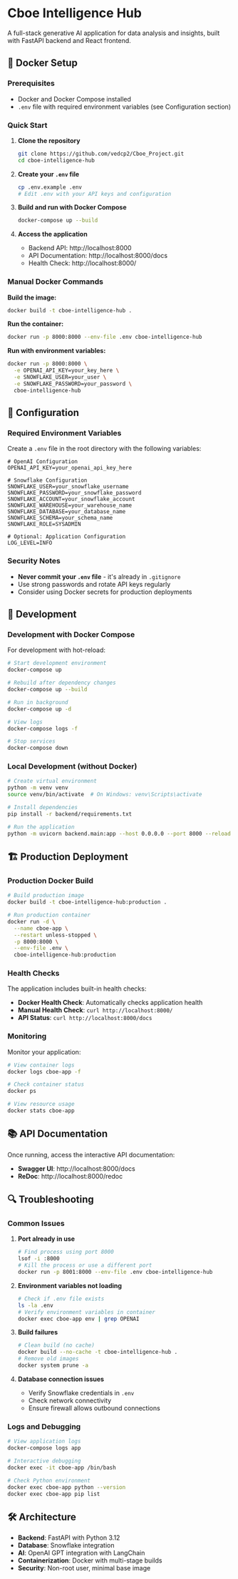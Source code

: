 # Cboe Intelligence Hub

A full-stack generative AI application for data analysis and insights, built with FastAPI backend and React frontend.

## 🐳 Docker Setup

### Prerequisites

- Docker and Docker Compose installed
- `.env` file with required environment variables (see Configuration section)

### Quick Start

1. **Clone the repository**
   ```bash
   git clone https://github.com/vedcp2/Cboe_Project.git               
   cd cboe-intelligence-hub
   ```

2. **Create your `.env` file**
   ```bash
   cp .env.example .env
   # Edit .env with your API keys and configuration
   ```

3. **Build and run with Docker Compose**
   ```bash
   docker-compose up --build
   ```

4. **Access the application**
   - Backend API: http://localhost:8000
   - API Documentation: http://localhost:8000/docs
   - Health Check: http://localhost:8000/

### Manual Docker Commands

**Build the image:**
```bash
docker build -t cboe-intelligence-hub .
```

**Run the container:**
```bash
docker run -p 8000:8000 --env-file .env cboe-intelligence-hub
```

**Run with environment variables:**
```bash
docker run -p 8000:8000 \
  -e OPENAI_API_KEY=your_key_here \
  -e SNOWFLAKE_USER=your_user \
  -e SNOWFLAKE_PASSWORD=your_password \
  cboe-intelligence-hub
```

## 🔧 Configuration

### Required Environment Variables

Create a `.env` file in the root directory with the following variables:

```env
# OpenAI Configuration
OPENAI_API_KEY=your_openai_api_key_here

# Snowflake Configuration
SNOWFLAKE_USER=your_snowflake_username
SNOWFLAKE_PASSWORD=your_snowflake_password
SNOWFLAKE_ACCOUNT=your_snowflake_account
SNOWFLAKE_WAREHOUSE=your_warehouse_name
SNOWFLAKE_DATABASE=your_database_name
SNOWFLAKE_SCHEMA=your_schema_name
SNOWFLAKE_ROLE=SYSADMIN

# Optional: Application Configuration
LOG_LEVEL=INFO
```

### Security Notes

- **Never commit your `.env` file** - it's already in `.gitignore`
- Use strong passwords and rotate API keys regularly
- Consider using Docker secrets for production deployments

## 🚀 Development

### Development with Docker Compose

For development with hot-reload:

```bash
# Start development environment
docker-compose up

# Rebuild after dependency changes
docker-compose up --build

# Run in background
docker-compose up -d

# View logs
docker-compose logs -f

# Stop services
docker-compose down
```

### Local Development (without Docker)

```bash
# Create virtual environment
python -m venv venv
source venv/bin/activate  # On Windows: venv\Scripts\activate

# Install dependencies
pip install -r backend/requirements.txt

# Run the application
python -m uvicorn backend.main:app --host 0.0.0.0 --port 8000 --reload
```

## 🏗️ Production Deployment

### Production Docker Build

```bash
# Build production image
docker build -t cboe-intelligence-hub:production .

# Run production container
docker run -d \
  --name cboe-app \
  --restart unless-stopped \
  -p 8000:8000 \
  --env-file .env \
  cboe-intelligence-hub:production
```

### Health Checks

The application includes built-in health checks:

- **Docker Health Check**: Automatically checks application health
- **Manual Health Check**: `curl http://localhost:8000/`
- **API Status**: `curl http://localhost:8000/docs`

### Monitoring

Monitor your application:

```bash
# View container logs
docker logs cboe-app -f

# Check container status
docker ps

# View resource usage
docker stats cboe-app
```

## 📚 API Documentation

Once running, access the interactive API documentation:

- **Swagger UI**: http://localhost:8000/docs
- **ReDoc**: http://localhost:8000/redoc

## 🔍 Troubleshooting

### Common Issues

1. **Port already in use**
   ```bash
   # Find process using port 8000
   lsof -i :8000
   # Kill the process or use a different port
   docker run -p 8001:8000 --env-file .env cboe-intelligence-hub
   ```

2. **Environment variables not loading**
   ```bash
   # Check if .env file exists
   ls -la .env
   # Verify environment variables in container
   docker exec cboe-app env | grep OPENAI
   ```

3. **Build failures**
   ```bash
   # Clean build (no cache)
   docker build --no-cache -t cboe-intelligence-hub .
   # Remove old images
   docker system prune -a
   ```

4. **Database connection issues**
   - Verify Snowflake credentials in `.env`
   - Check network connectivity
   - Ensure firewall allows outbound connections

### Logs and Debugging

```bash
# View application logs
docker-compose logs app

# Interactive debugging
docker exec -it cboe-app /bin/bash

# Check Python environment
docker exec cboe-app python --version
docker exec cboe-app pip list
```

## 🛠️ Architecture

- **Backend**: FastAPI with Python 3.12
- **Database**: Snowflake integration
- **AI**: OpenAI GPT integration with LangChain
- **Containerization**: Docker with multi-stage builds
- **Security**: Non-root user, minimal base image


